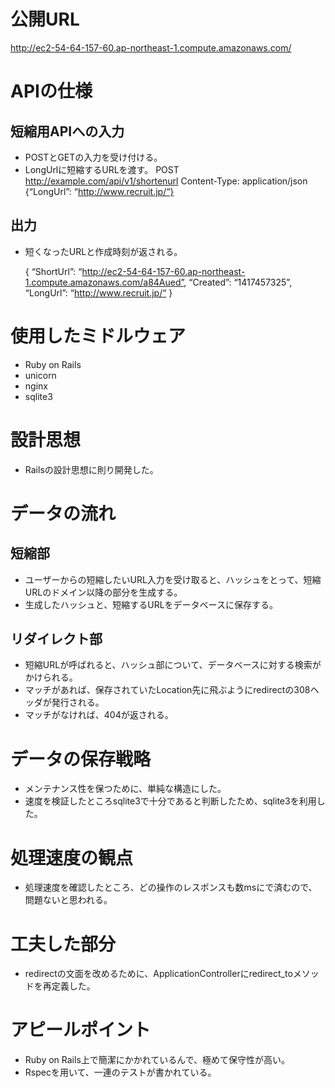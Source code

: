 # 公開URL
http://ec2-54-64-157-60.ap-northeast-1.compute.amazonaws.com/


# APIの仕様
## 短縮用APIへの入力
- POSTとGETの入力を受け付ける。
- LongUrlに短縮するURLを渡す。
    POST http://example.com/api/v1/shortenurl
    Content-Type: application/json
    {“LongUrl”: “http://www.recruit.jp/“}


## 出力
- 短くなったURLと作成時刻が返される。 

    {
	 “ShortUrl”: “http://ec2-54-64-157-60.ap-northeast-1.compute.amazonaws.com/a84Aued”,
	 “Created”: “1417457325”,
	 “LongUrl”: “http://www.recruit.jp/“
	}


# 使用したミドルウェア
- Ruby on Rails
- unicorn
- nginx
- sqlite3


# 設計思想
- Railsの設計思想に則り開発した。


# データの流れ
## 短縮部
- ユーザーからの短縮したいURL入力を受け取ると、ハッシュをとって、短縮URLのドメイン以降の部分を生成する。
- 生成したハッシュと、短縮するURLをデータベースに保存する。

## リダイレクト部
- 短縮URLが呼ばれると、ハッシュ部について、データベースに対する検索がかけられる。
- マッチがあれば、保存されていたLocation先に飛ぶようにredirectの308ヘッダが発行される。
- マッチがなければ、404が返される。


# データの保存戦略
- メンテナンス性を保つために、単純な構造にした。
- 速度を検証したところsqlite3で十分であると判断したため、sqlite3を利用した。

# 処理速度の観点
- 処理速度を確認したところ、どの操作のレスポンスも数msにで済むので、問題ないと思われる。

# 工夫した部分
- redirectの文面を改めるために、ApplicationControllerにredirect_toメソッドを再定義した。

# アピールポイント
- Ruby on Rails上で簡潔にかかれているんで、極めて保守性が高い。
- Rspecを用いて、一連のテストが書かれている。
